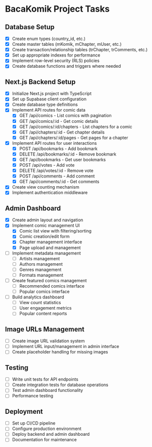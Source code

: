 # BacaKomik Project Tasks

## Database Setup

- [x] Create enum types (country_id, etc.)
- [x] Create master tables (mKomik, mChapter, mUser, etc.)
- [x] Create transaction/relationship tables (trChapter, trComments, etc.)
- [x] Set up appropriate indexes for performance
- [x] Implement row-level security (RLS) policies
- [x] Create database functions and triggers where needed

## Next.js Backend Setup

- [x] Initialize Next.js project with TypeScript
- [x] Set up Supabase client configuration
- [x] Create database type definitions
- [x] Implement API routes for comic data
  - [x] GET /api/comics - List comics with pagination
  - [x] GET /api/comics/:id - Get comic details
  - [x] GET /api/comics/:id/chapters - List chapters for a comic
  - [x] GET /api/chapters/:id - Get chapter details
  - [x] GET /api/chapters/:id/pages - Get pages for a chapter
- [x] Implement API routes for user interactions
  - [x] POST /api/bookmarks - Add bookmark
  - [x] DELETE /api/bookmarks/:id - Remove bookmark
  - [x] GET /api/bookmarks - Get user bookmarks
  - [x] POST /api/votes - Add vote
  - [x] DELETE /api/votes/:id - Remove vote
  - [x] POST /api/comments - Add comment
  - [x] GET /api/comments/:id - Get comments
- [x] Create view counting mechanism
- [x] Implement authentication middleware

## Admin Dashboard

- [x] Create admin layout and navigation
- [x] Implement comic management UI
  - [x] Comic list view with filtering/sorting
  - [x] Comic creation/edit form
  - [x] Chapter management interface
  - [x] Page upload and management
- [ ] Implement metadata management
  - [ ] Artists management
  - [ ] Authors management
  - [ ] Genres management
  - [ ] Formats management
- [ ] Create featured comics management
  - [ ] Recommended comics interface
  - [ ] Popular comics interface
- [ ] Build analytics dashboard
  - [ ] View count statistics
  - [ ] User engagement metrics
  - [ ] Popular content reports

## Image URLs Management

- [ ] Create image URL validation system
- [ ] Implement URL input/management in admin interface
- [ ] Create placeholder handling for missing images

## Testing

- [ ] Write unit tests for API endpoints
- [ ] Create integration tests for database operations
- [ ] Test admin dashboard functionality
- [ ] Performance testing

## Deployment

- [ ] Set up CI/CD pipeline
- [ ] Configure production environment
- [ ] Deploy backend and admin dashboard
- [ ] Documentation for maintenance
